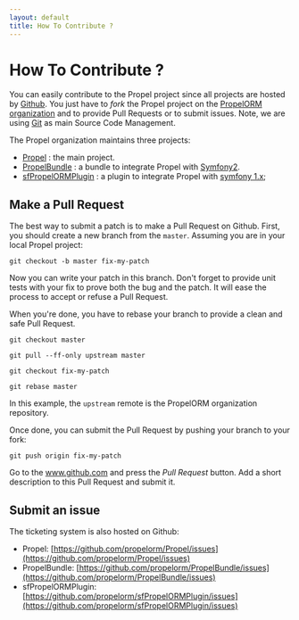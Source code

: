 ```yaml
---
layout: default
title: How To Contribute ?
---
```


# How To Contribute ? #

You can easily contribute to the Propel project since all projects are hosted by [Github](http://www.github.com).
You just have to _fork_ the Propel project on the [PropelORM organization](http://www.github.com/propelorm) and
to provide Pull Requests or to submit issues. Note, we are using [Git](http://git-scm.com) as main Source Code Management.

The Propel organization maintains three projects:

* [Propel](http://www.github.com/propelorm/Propel) : the main project.
* [PropelBundle](http://www.github.com/propelorm/PropelBundle) : a bundle to integrate Propel with [Symfony2](http://www.symfony.com).
* [sfPropelORMPlugin](http://www.github.com/propelorm/sfPropelORMPlugin) : a plugin to integrate Propel with [symfony 1.x](http://www.symfony-project.org);

## Make a Pull Request ##

The best way to submit a patch is to make a Pull Request on Github. First, you should create a new branch from the `master`.
Assuming you are in your local Propel project:

    git checkout -b master fix-my-patch

Now you can write your patch in this branch. Don't forget to provide unit tests with your fix to prove both the bug and the patch.
It will ease the process to accept or refuse a Pull Request.

When you're done, you have to rebase your branch to provide a clean and safe Pull Request.

    git checkout master

    git pull --ff-only upstream master

    git checkout fix-my-patch

    git rebase master

In this example, the `upstream` remote is the PropelORM organization repository.

Once done, you can submit the Pull Request by pushing your branch to your fork:

    git push origin fix-my-patch

Go to the www.github.com and press the _Pull Request_ button. Add a short description to this Pull Request and submit it.

## Submit an issue ##

The ticketing system is also hosted on Github:

* Propel: [https://github.com/propelorm/Propel/issues](https://github.com/propelorm/Propel/issues)
* PropelBundle: [https://github.com/propelorm/PropelBundle/issues](https://github.com/propelorm/PropelBundle/issues)
* sfPropelORMPlugin: [https://github.com/propelorm/sfPropelORMPlugin/issues](https://github.com/propelorm/sfPropelORMPlugin/issues)
